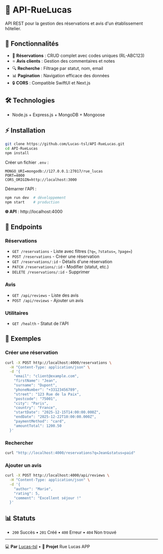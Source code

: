# 🏨 API-RueLucas

API REST pour la gestion des réservations et avis d'un établissement hôtelier.

## 🚀 Fonctionnalités

- 🏨 **Réservations** : CRUD complet avec codes uniques (RL-ABC123)
- ⭐ **Avis clients** : Gestion des commentaires et notes
- 🔍 **Recherche** : Filtrage par statut, nom, email
- 📊 **Pagination** : Navigation efficace des données
- 🔒 **CORS** : Compatible SwiftUI et Next.js

## 🛠️ Technologies

- Node.js + Express.js + MongoDB + Mongoose

## ⚡ Installation

```bash
git clone https://github.com/Lucas-tsl/API-RueLucas.git
cd API-RueLucas
npm install
```

Créer un fichier `.env` :
```env
MONGO_URI=mongodb://127.0.0.1:27017/rue_lucas
PORT=4000
CORS_ORIGIN=http://localhost:3000
```

Démarrer l'API :
```bash
npm run dev  # développement
npm start    # production
```

**🌐 API** : http://localhost:4000

## 🔗 Endpoints

### Réservations
- `GET /reservations` - Liste avec filtres (`?q=`, `?status=`, `?page=`)
- `POST /reservations` - Créer une réservation
- `GET /reservations/:id` - Détails d'une réservation
- `PATCH /reservations/:id` - Modifier (statut, etc.)
- `DELETE /reservations/:id` - Supprimer

### Avis
- `GET /api/reviews` - Liste des avis
- `POST /api/reviews` - Ajouter un avis

### Utilitaires
- `GET /health` - Statut de l'API

## 📝 Exemples

### Créer une réservation
```bash
curl -X POST http://localhost:4000/reservations \
  -H "Content-Type: application/json" \
  -d '{
    "email": "client@example.com",
    "firstName": "Jean",
    "surname": "Dupont",
    "phoneNumber": "+33123456789",
    "street": "123 Rue de la Paix",
    "postcode": "75001",
    "city": "Paris",
    "country": "France",
    "startDate": "2025-12-15T14:00:00.000Z",
    "endDate": "2025-12-22T10:00:00.000Z",
    "paymentMethod": "card",
    "amountTotal": 1200.50
  }'
```

### Rechercher
```bash
curl "http://localhost:4000/reservations?q=Jean&status=paid"
```

### Ajouter un avis
```bash
curl -X POST http://localhost:4000/api/reviews \
  -H "Content-Type: application/json" \
  -d '{
    "author": "Marie",
    "rating": 5,
    "comment": "Excellent séjour !"
  }'
```

## 📊 Statuts

- `200` Succès • `201` Créé • `400` Erreur • `404` Non trouvé

---

💻 **Par** [Lucas-tsl](https://github.com/Lucas-tsl) • 🏨 **Projet** Rue Lucas APP
